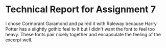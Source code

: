# Technical Report for Assignment 7

I chose Cormorant Garamond and paired it with Raleway because Harry Potter has a slightly gothic feel to it but I didn't want the font to feel too heavy. These fonts pair nicely together and encapsulate the feeling of the excerpt well.
